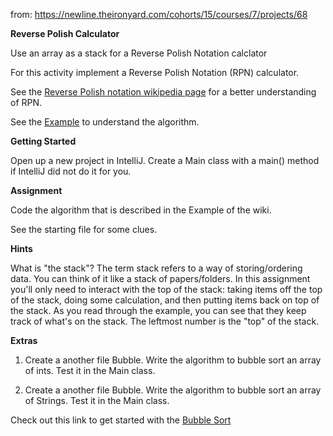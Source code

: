 from: https://newline.theironyard.com/cohorts/15/courses/7/projects/68

**Reverse Polish Calculator**

Use an array as a stack for a Reverse Polish Notation calclator

For this activity implement a Reverse Polish Notation (RPN) calculator.

See the [Reverse Polish notation wikipedia page](https://en.wikipedia.org/wiki/Reverse_Polish_notation) for a better understanding of RPN.

See the [Example](https://en.wikipedia.org/wiki/Reverse_Polish_notation#Example) to understand the algorithm.

**Getting Started**

Open up a new project in IntelliJ. Create a Main class with a main() method if IntelliJ did not do it for you.

**Assignment**

Code the algorithm that is described in the Example of the wiki.

See the starting file for some clues.

**Hints**

What is "the stack"? The term stack refers to a way of storing/ordering data. You can think of it like a stack of papers/folders. In this assignment you'll only need to interact with the top of the stack: taking items off the top of the stack, doing some calculation, and then putting items back on top of the stack. As you read through the example, you can see that they keep track of what's on the stack. The leftmost number is the "top" of the stack.

**Extras**

1. Create a another file Bubble. Write the algorithm to bubble sort an array of ints. Test it in the Main class.

2. Create a another file Bubble. Write the algorithm to bubble sort an array of Strings. Test it in the Main class.

Check out this link to get started with the [Bubble Sort](https://en.wikipedia.org/wiki/Bubble_sort#Step-by-step_example)